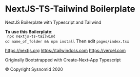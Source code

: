 # NextJS-TS-Tailwind Boilerplate

NextJS Boilerplate with Typescript and Tailwind

**To use this Boilerplate**:
    <br />
    ``` npx nextjs-ts-tailwind```
    <br />
    ``` cd name_of_folder && npm install ```
    Then edit ``` pages/index.tsx ```

https://nextjs.org
https://tailwindcss.com
https://vercel.com

Originally Bootstrapped with Create-Next-App Typescript

&copy; Copyright Sysnomid 2020

